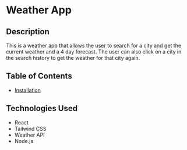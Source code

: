 # Weather App

## Description

This is a weather app that allows the user to search for a city and get the current weather and a 4 day forecast. The user can also click on a city in the search history to get the weather for that city again.

## Table of Contents

* [Installation](#installation)


## Technologies Used

* React
* Tailwind CSS
* Weather API
* Node.js